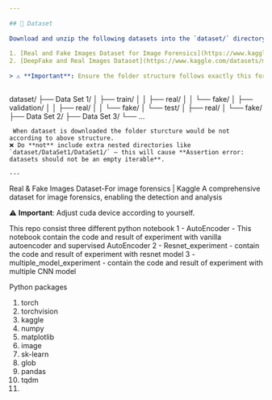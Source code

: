 ```yaml
---
 
## 💾 Dataset
 
Download and unzip the following datasets into the `dataset/` directory:
 
1. [Real and Fake Images Dataset for Image Forensics](https://www.kaggle.com/datasets/shivamardeshna/real-and-fake-images-dataset-for-image-forensics)
2. [DeepFake and Real Images Dataset](https://www.kaggle.com/datasets/manjilkarki/deepfake-and-real-images)
 
> ⚠️ **Important**: Ensure the folder structure follows exactly this format:
 
```
dataset/
├── Data Set 1/
│   ├── train/
│   │   ├── real/
│   │   └── fake/
│   ├── validation/
│   │   ├── real/
│   │   └── fake/
│   └── test/
│       ├── real/
│       └── fake/
├── Data Set 2/
├── Data Set 3/
└── ...
```
 When dataset is downloaded the folder sturcture would be not according to above structure.
❌ Do **not** include extra nested directories like `dataset/DataSet1/DataSet1/` — this will cause **Assertion error: datasets should not be an empty iterable**.
 
---
```

Real & Fake Images Dataset-For image forensics | Kaggle
A comprehensive dataset for image forensics, enabling the detection and analysis

⚠️ **Important**: Adjust cuda device according to yourself.


This repo consist three different python notebook
1 - AutoEncoder - This notebook contain the code and result of experiment with vanilla autoencoder and supervised AutoEncoder
2 - Resnet_experiment - contain the code and result of experiment with resnet model
3 - multiple_model_experiment - contain the code and result of experiment with multiple CNN model


Python packages 
1. torch
2. torchvision
3. kaggle
4. numpy
5. matplotlib
6. image
7. sk-learn
8. glob
9. pandas
10. tqdm
11.  
